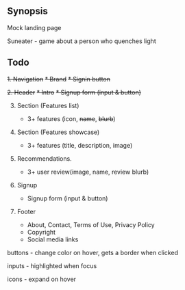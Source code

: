 ## Synopsis

Mock landing page

Suneater - game about a person who quenches light

## Todo

~~1. Navigation~~
    ~~* Brand~~
    ~~* Signin button~~

~~2. Header~~
    ~~* Intro~~
    ~~* Signup form (input & button)~~

3. Section (Features list)
    * 3+ features (icon, ~~name~~, ~~blurb~~)

4. Section (Features showcase)
    * 3+ features (title, description, image)

5. Recommendations.
    * 3+ user review(image, name, review blurb)

6. Signup
    * Signup form (input &  button)

7. Footer
    * About, Contact, Terms of Use, Privacy Policy
    * Copyright
    * Social media links

buttons - change color on hover, gets a border when clicked

inputs - highlighted when focus

icons - expand on hover
